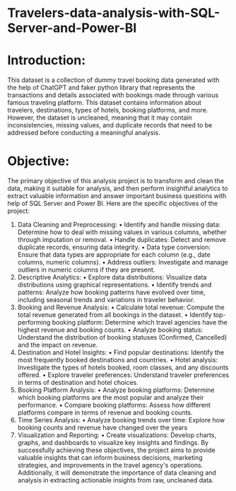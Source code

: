 # Travelers-data-analysis-with-SQL-Server-and-Power-BI

# Introduction:

This dataset is a collection of dummy travel booking data generated with the help of ChatGPT and faker python library that represents the transactions and details associated with bookings made through various famous traveling platform. This dataset contains information about travelers, destinations, types of hotels, booking platforms, and more. However, the dataset is uncleaned, meaning that it may contain inconsistencies, missing values, and duplicate records that need to be addressed before conducting a meaningful analysis.

# Objective:

The primary objective of this analysis project is to transform and clean the data, making it suitable for analysis, and then perform insightful analytics to extract valuable information and answer important business questions with help of SQL Server and Power BI. Here are the specific objectives of the project:
1.	Data Cleaning and Preprocessing:
•	Identify and handle missing data: Determine how to deal with missing values in various columns, whether through imputation or removal.
•	Handle duplicates: Detect and remove duplicate records, ensuring data integrity.
•	Data type conversion: Ensure that data types are appropriate for each column (e.g., date columns, numeric columns).
•	Address outliers: Investigate and manage outliers in numeric columns if they are present.
2.	Descriptive Analytics:
•	Explore data distributions: Visualize data distributions using graphical representations.
•	Identify trends and patterns: Analyze how booking patterns have evolved over time, including seasonal trends and variations in traveler behavior.
3.	Booking and Revenue Analysis:
•	Calculate total revenue: Compute the total revenue generated from all bookings in the dataset.
•	Identify top-performing booking platform: Determine which travel agencies have the highest revenue and booking counts.
•	Analyze booking status: Understand the distribution of booking statuses (Confirmed, Cancelled) and the impact on revenue.
4.	Destination and Hotel Insights:
•	Find popular destinations: Identify the most frequently booked destinations and countries.
•	Hotel analysis: Investigate the types of hotels booked, room classes, and any discounts offered.
•	Explore traveler preferences: Understand traveler preferences in terms of destination and hotel choices.
5.	Booking Platform Analysis:
•	Analyze booking platforms: Determine which booking platforms are the most popular and analyze their performance.
•	Compare booking platforms: Assess how different platforms compare in terms of revenue and booking counts.
6.	Time Series Analysis:
•	Analyze booking trends over time: Explore how booking counts and revenue have changed over the years 
8.	Visualization and Reporting:
•	Create visualizations: Develop charts, graphs, and dashboards to visualize key insights and findings.
By successfully achieving these objectives, the project aims to provide valuable insights that can inform business decisions, marketing strategies, and improvements in the travel agency's operations. Additionally, it will demonstrate the importance of data cleaning and analysis in extracting actionable insights from raw, uncleaned data.
